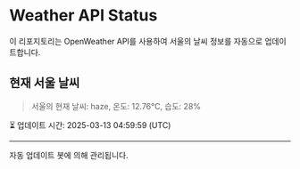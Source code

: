 
# Weather API Status

이 리포지토리는 OpenWeather API를 사용하여 서울의 날씨 정보를 자동으로 업데이트합니다.

## 현재 서울 날씨
> 서울의 현재 날씨: haze, 온도: 12.76°C, 습도: 28%

⏳ 업데이트 시간: 2025-03-13 04:59:59 (UTC)

---
자동 업데이트 봇에 의해 관리됩니다.

